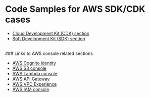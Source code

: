 # Code Samples for AWS SDK/CDK cases

- [Cloud Development Kit (CDK) section](https://github.com/ybeaz/aws-node-samples/blob/main/README_CDK.md)
- [Soft Development Kit (SDK) section](https://github.com/ybeaz/aws-node-samples/blob/main/README_SDK.md)

<br />
### Links to AWS console related sections

- [AWS Cognito identity](https://console.aws.amazon.com/cognito)
- [AWS S3 console](https://console.aws.amazon.com/s3/)
- [AWS Lambda console](https://console.aws.amazon.com/lambda)
- [AWS API Gateway](https://console.aws.amazon.com/apigateway)
- [AWS VPC Experience](https://console.aws.amazon.com/vpc)
- [AWS IAM console](https://console.aws.amazon.com/iamv2)

<br />

